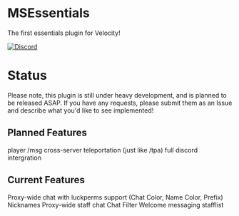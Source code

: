 # MSEssentials
The first essentials plugin for Velocity!

[![Discord](https://img.shields.io/discord/619325430431875072?style=for-the-badge)](https://discord.gg/6cXUEQJ)

# Status
Please note, this plugin is still under heavy development, and is planned to be released ASAP.
If you have any requests, please submit them as an Issue and describe what you'd like to see implemented!

## Planned Features
player /msg
cross-server teleportation (just like /tpa)
full discord intergration

## Current Features
Proxy-wide chat with luckperms support (Chat Color, Name Color, Prefix)
Nicknames
Proxy-wide staff chat
Chat Filter
Welcome messaging
stafflist
